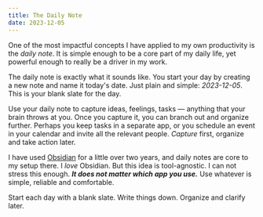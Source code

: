 ```yaml
---
title: The Daily Note
date: 2023-12-05
---
```


One of the most impactful concepts I have applied to my own productivity is the *daily note*. It is simple enough to be a core part of my daily life, yet powerful enough to really be a driver in my work.

The daily note is exactly what it sounds like. You start your day by creating a new note and name it today's date. Just plain and simple: *2023-12-05*. This is your blank slate for the day.

Use your daily note to capture ideas, feelings, tasks — anything that your brain throws at you. Once you capture it, you can branch out and organize further. Perhaps you keep tasks in a separate app, or you schedule an event in your calendar and invite all the relevant people. *Capture* first, organize and take action later.

I have used [Obsidian](https://obsidian.md) for a little over two years, and daily notes are core to my setup there. I *love* Obsidian. But this idea is tool-agnostic. I can not stress this enough. _**It does not matter which app you use.**_ Use whatever is simple, reliable and comfortable.

Start each day with a blank slate. Write things down. Organize and clarify later.